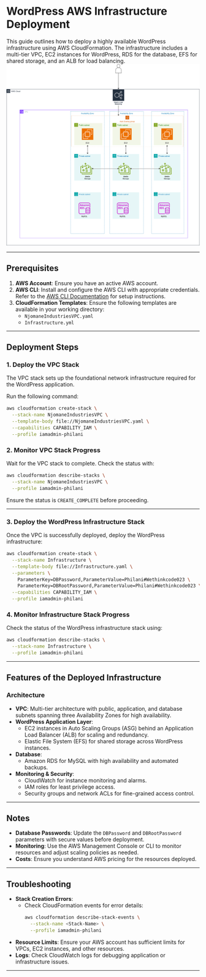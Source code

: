 # WordPress AWS Infrastructure Deployment

This guide outlines how to deploy a highly available WordPress infrastructure using AWS CloudFormation. The infrastructure includes a multi-tier VPC, EC2 instances for WordPress, RDS for the database, EFS for shared storage, and an ALB for load balancing.
![Wordpress_Architecture](images/Architecture.png)

---

## Prerequisites

1. **AWS Account**: Ensure you have an active AWS account.
2. **AWS CLI**: Install and configure the AWS CLI with appropriate credentials. Refer to the [AWS CLI Documentation](https://docs.aws.amazon.com/cli/latest/userguide/install-cliv2.html) for setup instructions.
3. **CloudFormation Templates**: Ensure the following templates are available in your working directory:
   - `NjomaneIndustriesVPC.yaml`
   - `Infrastructure.yml`

---

## Deployment Steps

### 1. Deploy the VPC Stack

The VPC stack sets up the foundational network infrastructure required for the WordPress application.

Run the following command:

```bash
aws cloudformation create-stack \
  --stack-name NjomaneIndustriesVPC \
  --template-body file://NjomaneIndustriesVPC.yaml \
  --capabilities CAPABILITY_IAM \
  --profile iamadmin-philani
```

### 2. Monitor VPC Stack Progress

Wait for the VPC stack to complete. Check the status with:

```bash
aws cloudformation describe-stacks \
  --stack-name NjomaneIndustriesVPC \
  --profile iamadmin-philani
```

Ensure the status is `CREATE_COMPLETE` before proceeding.

---

### 3. Deploy the WordPress Infrastructure Stack

Once the VPC is successfully deployed, deploy the WordPress infrastructure:

```bash
aws cloudformation create-stack \
  --stack-name Infrastructure \
  --template-body file://Infrastructure.yaml \
  --parameters \
    ParameterKey=DBPassword,ParameterValue=Philani#Wethinkcode023 \
    ParameterKey=DBRootPassword,ParameterValue=Philani#Wethinkcode023 \
  --capabilities CAPABILITY_IAM \
  --profile iamadmin-philani
```

### 4. Monitor Infrastructure Stack Progress

Check the status of the WordPress infrastructure stack using:

```bash
aws cloudformation describe-stacks \
  --stack-name Infrastructure \
  --profile iamadmin-philani
```

---

## Features of the Deployed Infrastructure

### Architecture

- **VPC**: Multi-tier architecture with public, application, and database subnets spanning three Availability Zones for high availability.
- **WordPress Application Layer**:
  - EC2 instances in Auto Scaling Groups (ASG) behind an Application Load Balancer (ALB) for scaling and redundancy.
  - Elastic File System (EFS) for shared storage across WordPress instances.
- **Database**:
  - Amazon RDS for MySQL with high availability and automated backups.
- **Monitoring & Security**:
  - CloudWatch for instance monitoring and alarms.
  - IAM roles for least privilege access.
  - Security groups and network ACLs for fine-grained access control.

---

## Notes

- **Database Passwords**: Update the `DBPassword` and `DBRootPassword` parameters with secure values before deployment.
- **Monitoring**: Use the AWS Management Console or CLI to monitor resources and adjust scaling policies as needed.
- **Costs**: Ensure you understand AWS pricing for the resources deployed.

---

## Troubleshooting

- **Stack Creation Errors**:
  - Check CloudFormation events for error details:
    ```bash
    aws cloudformation describe-stack-events \
      --stack-name <Stack-Name> \
      --profile iamadmin-philani
    ```
- **Resource Limits**: Ensure your AWS account has sufficient limits for VPCs, EC2 instances, and other resources.
- **Logs**: Check CloudWatch logs for debugging application or infrastructure issues.

---
